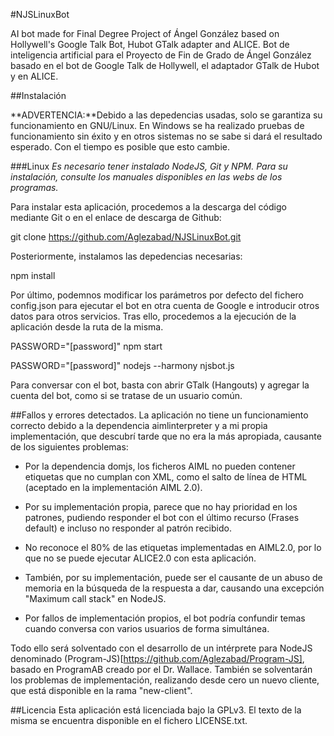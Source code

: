 #NJSLinuxBot

AI bot made for Final Degree Project of Ángel González based on Hollywell's Google Talk Bot, Hubot GTalk adapter and ALICE.
Bot de inteligencia artificial para el Proyecto de Fin de Grado de Ángel González basado en el bot de Google Talk de Hollywell, el adaptador GTalk de Hubot y en ALICE.

##Instalación

**ADVERTENCIA:**Debido a las depedencias usadas, solo se garantiza su funcionamiento en GNU/Linux. En Windows se ha realizado pruebas de funcionamiento sin éxito y en otros sistemas no se sabe si dará el resultado esperado. Con el tiempo es posible que esto cambie.

###Linux
*Es necesario tener instalado NodeJS, Git y NPM. Para su instalación, consulte los manuales disponibles en las webs de los programas.*

Para instalar esta aplicación, procedemos a la descarga del código mediante Git o en el enlace de descarga de Github:

  git clone https://github.com/Aglezabad/NJSLinuxBot.git

Posteriormente, instalamos las depedencias necesarias:

  npm install

Por último, podemnos modificar los parámetros por defecto del fichero config.json para ejecutar el bot en otra cuenta de Google e introducir otros datos para otros servicios. Tras ello, procedemos a la ejecución de la aplicación desde la ruta de la misma.

  PASSWORD="[password]" npm start

  PASSWORD="[password]" nodejs --harmony njsbot.js

Para conversar con el bot, basta con abrir GTalk (Hangouts) y agregar la cuenta del bot, como si se tratase de un usuario común.

##Fallos y errores detectados.
La aplicación no tiene un funcionamiento correcto debido a la dependencia aimlinterpreter y a mi propia implementación, que descubrí tarde que no era la más apropiada, causante de los siguientes problemas:

* Por la dependencia domjs, los ficheros AIML no pueden contener etiquetas que no cumplan con XML, como el salto de línea de HTML (aceptado en la implementación AIML 2.0). 

* Por su implementación propia, parece que no hay prioridad en los patrones, pudiendo responder el bot con el último recurso (Frases default) e incluso no responder al patrón recibido.

* No reconoce el 80% de las etiquetas implementadas en AIML2.0, por lo que no se puede ejecutar ALICE2.0 con esta aplicación.

* También, por su implementación, puede ser el causante de un abuso de memoria en la búsqueda de la respuesta a dar, causando una excepción "Maximum call stack" en NodeJS.

* Por fallos de implementación propios, el bot podría confundir temas cuando conversa con varios usuarios de forma simultánea.

Todo ello será solventado con el desarrollo de un intérprete para NodeJS denominado (Program-JS)[https://github.com/Aglezabad/Program-JS], basado en ProgramAB creado por el Dr. Wallace. También se solventarán los problemas de implementación, realizando desde cero un nuevo cliente, que está disponible en la rama "new-client".


##Licencia
Esta aplicación está licenciada bajo la GPLv3. El texto de la misma se encuentra disponible en el fichero LICENSE.txt.